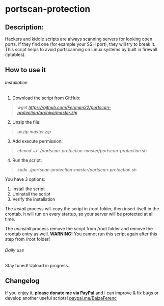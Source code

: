 # portscan-protection

## Description:
Hackers and kiddie scripts are always scanning servers for looking open ports. If they find one (for example your SSH port), they will try to break it. This script helps to avoid portscanning on Linux systems by built in firewall (iptables).

## How to use it

###### Installation

1. Download the script from GitHub:
>*wget https://github.com/Feriman22/portscan-protection/archive/master.zip*
2. Unzip the file:
>*unzip master.zip*
3. Add execute permission:
>*chmod +x ./portscan-protection-master/portscan-protection.sh*
4. Run the script:
>*sudo ./portscan-protection-master/portscan-protection.sh*

You have 3 options:
1. Install the script
2. Uninstall the script
3. Verify the installation

The *install* process will copy the script in /root folder, then insert itself in the crontab. It will run on every startup, so your server will be protected at all time.

The *uninstall* process remove the script from /root folder and remove the crontab entry as well.
**WARNING!** You cannot run this script again after this step from /root folder!

###### Daily use

Stay tuned! Upload in progress...

## Changelog

If you enjoy it, **please donate me via PayPal** and I can improve & fix bugs or develop another useful scripts!
[paypal.me/BajzaFerenc](https://www.paypal.me/BajzaFerenc)
